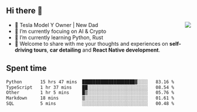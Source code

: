 ## Hi there 👋
<img align="right" src="https://github-readme-stats.vercel.app/api?username=ljunb&show_icons=true&icon_color=CE1D2D&text_color=718096&bg_color=00000000&hide_title=true&hide_border=true" />

- 🚗 Tesla Model Y Owner | New Dad
- 🔭 I’m currently focuing on AI & Crypto
- 🌱 I’m currently learning Python, Rust
- 💬 Welcome to share with me your thoughts and experiences on **self-driving tours**, **car detailing** and **React Native development**.




## Spent time
<!--START_SECTION:waka-->

```txt
Python       15 hrs 47 mins  ████████████████████▓░░░░   83.16 %
TypeScript   1 hr 37 mins    ██░░░░░░░░░░░░░░░░░░░░░░░   08.54 %
Other        1 hr 5 mins     █▒░░░░░░░░░░░░░░░░░░░░░░░   05.76 %
Markdown     18 mins         ▒░░░░░░░░░░░░░░░░░░░░░░░░   01.61 %
SQL          5 mins          ░░░░░░░░░░░░░░░░░░░░░░░░░   00.48 %
```

<!--END_SECTION:waka-->
